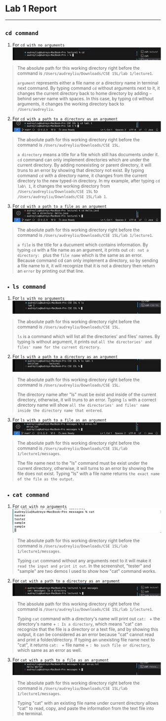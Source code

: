 # Lab 1 Report
***
## `cd command`

1. For `cd with no arguments`
![Image](cd.png)
> The absolute path for this working directory right before the command is `/Users/audreyliu/Downloads/CSE 15L/lab 1/lecture1`.
> 
> `argument` represents either a file name or a directory name in terminal next command. By typing command `cd` without arguments next to it, it changes the current directory back to home directory by adding `~` behind server name with spaces. In this case, by typing cd without arguments, it changes the working directory back to `/Users/audreyliu`.

2. For `cd with a path to a directory as an argument`
![Image](<cd directory.png>)
> The absolute path for this working directory right before the command is `/Users/audreyliu/Downloads/CSE 15L`.
>
> `a directory` means a title for a file which still has documents under it. `cd` command can only implement directories which are under the current directory. By adding nonexisting or parent directory, it will truns to an error by showing that directory not exist. By typing command `cd` with a directory name, it changes from the current directory to the new typed-in directory. In my example, after typing `cd lab\ 1`, it changes the working directory from `/Users/audreyliu/Downloads/CSE 15L` to `/Users/audreyliu/Downloads/CSE 15L/lab 1`.

3. For `cd with a path to a file as an argument`
![Image](<cd file.png>)
> The absolute path for this working directory right before the command is `/Users/audreyliu/Downloads/CSE 15L/lab 1/lecture1`.
> 
>  `a file` is the title for a ducument which contains information. By typing `cd` with a file name as an argument, it prints out `cd: not a directory: ` plus the `file name` which is the same as an error. Because command cd can only implement a directory, so by sending a file name to it, it will recognize that it is not a directory then return an `error` by printing out that line.

* ## `ls command`
1. For `ls with no arguments`
![Image](ls.png)
> The absolute path for this working directory right before the command is `/Users/audreyliu/Downloads/CSE 15L`.
> 
> `ls` is a command which will list all the directories' and files' names. By typing ls without argument, it prints out `all the directories' and files' name for the current directory`. 

2. For `ls with a path to a directory as an argument`
![Image](<ls directory.png>)
>The absolute path for this working directory right before the command is `/Users/audreyliu/Downloads/CSE 15L`.
>
>The directory name after "ls" must be exist and inside of the current directory, otherwise, it will truns to an error. Typing `ls` with a correct directory name will show `all the directories' and files' name inside the directory name that entered`.

3. For `ls with a path to a file as an argument`
![Image](<ls file.png>)
> The absolute path for this working directory right before the command is `/Users/audreyliu/Downloads/CSE 15L/lab 1/lecture1/messages`.
>
> The file name next to the "ls" command must be exist under the current directory, otherwise, it will turns to an error by showing the file does not exist. Typing "ls" with a file name returns `the exact name of the file as the output`. 

* ## `cat command`
1. For `cat with no arguments`
![Image](cat.png)
> The absolute path for this working directory right before the command is `/Users/audreyliu/Downloads/CSE 15L/lab 1/lecture1/messages`.
>
> Typing `cat` command without any arguments next to it will make it `read the input and print it out`. In the screenshot, "tester" and "sample" are two demos I used to show how "cat" command works. 

2. For `cat with a path to a directory as an argument`
![Image](<cat directory.png>)
> The absolute path for this working directory right before the command is `/Users/audreyliu/Downloads/CSE 15L/lab 1/lecture1`.
>
> Typing `cat` command with a directory's name will print out `cat: ` + the directory's name + `: Is a directory`, which means "cat" can recognize that the file is a directory or a text file, and by showing this output, it can be considered as an error because "cat" cannot read and print a folder/directory. If typing an unexisting file name next to "cat", it returns `cat: ` + file name + `: No such file or directory`, which same as an error as well.

3. For `cat with a path to a file as an argument`
![Image](<cat file.png>)
> The absolute path for this working directory right before the command is `/Users/audreyliu/Downloads/CSE 15L/lab 1/lecture1/messages`.
>
> Typing "cat" with an existing file name under current directory allows "cat" to read, copy, and paste the information from the text file into the terminal. 

